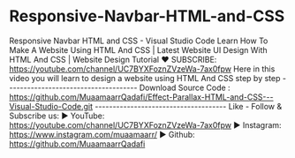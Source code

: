 # Responsive-Navbar-HTML-and-CSS
Responsive Navbar HTML and CSS - Visual Studio Code  Learn How To Make A Website Using HTML And CSS | Latest Website UI Design With HTML And CSS | Website Design Tutorial ❤️ SUBSCRIBE: https://youtube.com/channel/UC7BYXFoznZVzeWa-7ax0fpw  Here in this video you will learn to design a website using HTML And CSS step by step ------------------------------------- Download Source Code : https://github.com/MuaamaarrQadafi/Effect-Parallax-HTML-and-CSS---Visual-Studio-Code.git  ------------------------------------- Like - Follow &amp; Subscribe us:  ► YouTube: https://youtube.com/channel/UC7BYXFoznZVzeWa-7ax0fpw ► Instagram: https://www.instagram.com/muaamaarr/ ► Github: https://github.com/MuaamaarrQadafi
